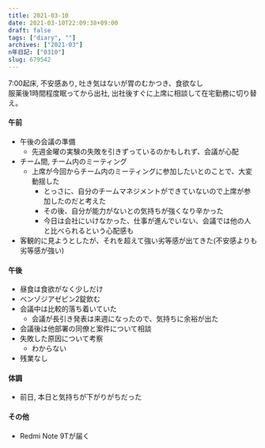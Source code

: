 ```yaml
---
title: 2021-03-10
date: 2021-03-10T22:09:38+09:00
draft: false
tags: ["diary", ""]
archives: ["2021-03"]
n年日記: ["0310"]
slug: 679542
---
```

7:00起床, 不安感あり, 吐き気はないが胃のむかつき、食欲なし  
服薬後1時間程度眠ってから出社, 出社後すぐに上席に相談して在宅勤務に切り替え。
#### 午前
- 午後の会議の準備
  - 先週金曜の実験の失敗を引きずっているのかもしれず、会議が心配
- チーム間, チーム内のミーティング
  - 上席が今回からチーム内のミーティングに参加したいとのことで、大変動揺した
    - とっさに、自分のチームマネジメントができていないので上席が参加したのだと考えた
    - その後、自分が能力がないとの気持ちが強くなり辛かった
    - 今日は会社にいけなかった、仕事が進んでいない、会議では他の人と比べられるという心配感も
- 客観的に見ようとしたが、それを超えて強い劣等感が出てきた(不安感よりも劣等感が強い)
#### 午後
- 昼食は食欲がなく少しだけ
- ベンゾジアゼピン2錠飲む
- 会議中は比較的落ち着いていた
  - 会議が長引き発表は来週になったので、気持ちに余裕が出た
- 会議後は他部署の同僚と案件について相談
- 失敗した原因について考察
  - わからない
- 残業なし

#### 体調
- 前日, 本日と気持ちが下がりがちだった
#### その他
- Redmi Note 9Tが届く